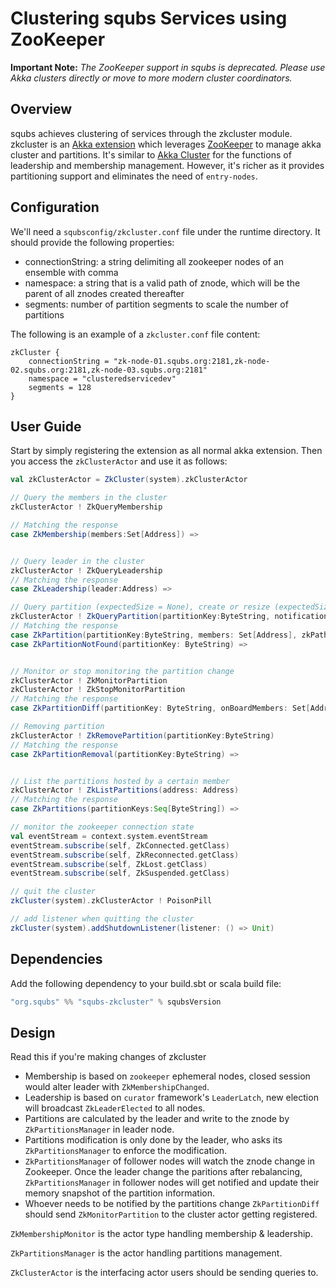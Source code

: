 # Clustering squbs Services using ZooKeeper

**Important Note:** _The ZooKeeper support in squbs is deprecated. Please use Akka clusters directly or move to more modern
cluster coordinators._

## Overview

squbs achieves clustering of services through the zkcluster module. zkcluster is an [Akka extension](http://doc.akka.io/docs/akka/snapshot/scala/extending-akka.html) which leverages [ZooKeeper](https://zookeeper.apache.org/) to manage akka cluster and partitions.
It's similar to [Akka Cluster](http://doc.akka.io/docs/akka/snapshot/common/cluster.html) for the functions of leadership and membership management.
However, it's richer as it provides partitioning support and eliminates the need of `entry-nodes`.

## Configuration

We'll need a `squbsconfig/zkcluster.conf` file under the runtime directory. It should provide the following properties:

* connectionString: a string delimiting all zookeeper nodes of an ensemble with comma
* namespace: a string that is a valid path of znode, which will be the parent of all znodes created thereafter
* segments: number of partition segments to scale the number of partitions

The following is an example of a `zkcluster.conf`  file content:

```
zkCluster {
    connectionString = "zk-node-01.squbs.org:2181,zk-node-02.squbs.org:2181,zk-node-03.squbs.org:2181"
    namespace = "clusteredservicedev"
    segments = 128
}
```

## User Guide

Start by simply registering the extension as all normal akka extension. Then you access the `zkClusterActor` and use it as follows:

```scala
val zkClusterActor = ZkCluster(system).zkClusterActor

// Query the members in the cluster
zkClusterActor ! ZkQueryMembership

// Matching the response
case ZkMembership(members:Set[Address]) =>


// Query leader in the cluster
zkClusterActor ! ZkQueryLeadership
// Matching the response
case ZkLeadership(leader:Address) =>

// Query partition (expectedSize = None), create or resize (expectedSize = Some[Int])
zkClusterActor ! ZkQueryPartition(partitionKey:ByteString, notification:Option[Any] = None, expectedSize:Option[Int] = None, props:Array[Byte] = Array[Byte]())
// Matching the response
case ZkPartition(partitionKey:ByteString, members: Set[Address], zkPath:String, notification:Option[Any]) =>
case ZkPartitionNotFound(partitionKey: ByteString) =>


// Monitor or stop monitoring the partition change
zkClusterActor ! ZkMonitorPartition
zkClusterActor ! ZkStopMonitorPartition
// Matching the response
case ZkPartitionDiff(partitionKey: ByteString, onBoardMembers: Set[Address], dropOffMembers: Set[Address], props: Array[Byte] = Array.empty) =>

// Removing partition
zkClusterActor ! ZkRemovePartition(partitionKey:ByteString)
// Matching the response
case ZkPartitionRemoval(partitionKey:ByteString) =>


// List the partitions hosted by a certain member
zkClusterActor ! ZkListPartitions(address: Address)
// Matching the response
case ZkPartitions(partitionKeys:Seq[ByteString]) =>

// monitor the zookeeper connection state
val eventStream = context.system.eventStream
eventStream.subscribe(self, ZkConnected.getClass)
eventStream.subscribe(self, ZkReconnected.getClass)
eventStream.subscribe(self, ZkLost.getClass)
eventStream.subscribe(self, ZkSuspended.getClass)

// quit the cluster
zkCluster(system).zkClusterActor ! PoisonPill

// add listener when quitting the cluster
zkCluster(system).addShutdownListener(listener: () => Unit)
```

## Dependencies

Add the following dependency to your build.sbt or scala build file:

```scala
"org.squbs" %% "squbs-zkcluster" % squbsVersion
```

## Design

Read this if you're making changes of zkcluster

* Membership is based on `zookeeper` ephemeral nodes, closed session would alter leader with `ZkMembershipChanged`.
* Leadership is based on `curator` framework's `LeaderLatch`, new election will broadcast `ZkLeaderElected` to all nodes.
* Partitions are calculated by the leader and write to the znode by `ZkPartitionsManager` in leader node.
* Partitions modification is only done by the leader, who asks its `ZkPartitionsManager` to enforce the modification.
* `ZkPartitionsManager` of follower nodes will watch the znode change in Zookeeper. Once the leader change the paritions after rebalancing, `ZkPartitionsManager` in follower nodes will get notified and update their memory snapshot of the partition information.
* Whoever needs to be notified by the partitions change `ZkPartitionDiff` should send `ZkMonitorPartition` to the cluster actor getting registered.

`ZkMembershipMonitor` is the actor type handling membership & leadership.

`ZkPartitionsManager` is the actor handling partitions management.

`ZkClusterActor` is the interfacing actor users should be sending queries to.
